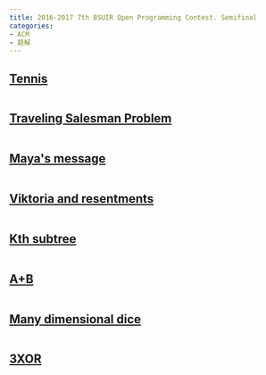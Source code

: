 ```yaml
---
title: 2016-2017 7th BSUIR Open Programming Contest. Semifinal
categories:
- ACM
- 题解
---
```

## [Tennis](https://vjudge.net/problem/Gym-102134A)

```cpp

```

## [Traveling Salesman Problem](https://vjudge.net/problem/Gym-102134B)

```cpp

```

## [Maya's message](https://vjudge.net/problem/Gym-102134C)

```cpp

```

## [Viktoria and resentments](https://vjudge.net/problem/Gym-102134D)

```cpp

```

## [Kth subtree](https://vjudge.net/problem/Gym-102134E)

```cpp

```

## [A+B](https://vjudge.net/problem/Gym-102134F)

```cpp

```

## [Many dimensional dice](https://vjudge.net/problem/Gym-102134G)

```cpp

```

## [3XOR](https://vjudge.net/problem/Gym-102134H)

```cpp

```
